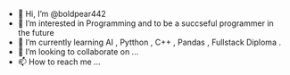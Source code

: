 - 👋 Hi, I’m @boldpear442
- 👀 I’m interested in Programming and to be a succseful programmer in the future
- 🌱 I’m currently learning AI , Pytthon , C++ , Pandas , Fullstack Diploma . 
- 💞️ I’m looking to collaborate on ...
- 📫 How to reach me ...

<!---
boldpear442/boldpear442 is a ✨ special ✨ repository because its `README.md` (this file) appears on your GitHub profile.
You can click the Preview link to take a look at your changes.
--->
